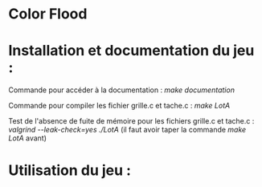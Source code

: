 # Color Flood

# Installation et documentation du jeu :

Commande pour accéder à la documentation : 
<em>make documentation</em>


Commande pour compiler les fichier grille.c et tache.c :
<em>make LotA</em>


Test de l'absence de fuite de mémoire pour les fichiers grille.c et tache.c : 
<em> valgrind --leak-check=yes ./LotA </em> (il faut avoir taper la commande <em>make LotA</em> avant)



# Utilisation du jeu :


